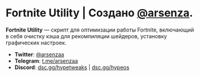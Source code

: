 # Fortnite Utility | Создано [@arsenza](https://github.com/arsenzaaa).

**Fortnite Utility** — скрипт для оптимизации работы Fortnite, включающий в себя очистку кэша для рекомпиляции шейдеров, установку графических настроек.

- **Twitter**: [@arsenzaa](https://twitter.com/arsenzaa)
- **Telegram**: [t.me/arsenzaa](https://t.me/arsenzaa)
- **Discord**: [dsc.gg/hypetweaks](https://dsc.gg/hypetweaks) | [dsc.gg/hypeos](https://dsc.gg/hypeos)
